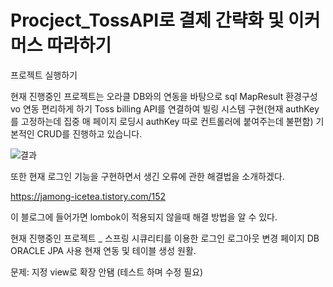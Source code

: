 # Procject_TossAPI로 결제 간략화 및 이커머스 따라하기
프로젝트 실행하기

현재 진행중인 프로젝트는 
오라클 DB와의 연동을 바탕으로 
sql MapResult 환경구성 vo 연동 편리하게 하기
Toss billing API를 연결하여 빌링 시스템 구현(현재 authKey를 고정하는데 집중 매 페이지 로딩시 authKey 따로 컨트롤러에 붙여주는데 불편함)
기본적인 CRUD를 진행하고 있습니다.


![결과](https://user-images.githubusercontent.com/58061933/193989727-0103e98a-fba1-4ca7-a515-26c132c7263f.PNG)



또한 현재 로그인 기능을 구현하면서 생긴 오류에 관한 해결법을 소개하겠다.

https://jamong-icetea.tistory.com/152

이 블로그에 들어가면 lombok이 적용되지 않을때 해결 방법을 알 수 있다.


현재 진행중인 프로젝트 _ 스프링 시큐리티를 이용한 로그인 로그아웃 변경 페이지
DB ORACLE
JPA 사용 현재 연동 및 테이블 생성 원활.

문제: 지정 view로 확장 안됌 (테스트 하며 수정 필요)
